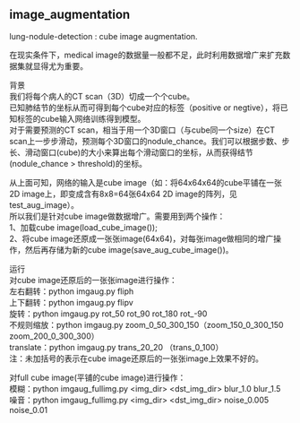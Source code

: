 ## image_augmentation
lung-nodule-detection : cube image augmentation.

在现实条件下，medical image的数据量一般都不足，此时利用数据增广来扩充数据集就显得尤为重要。

背景 <br>
我们将每个病人的CT scan（3D）切成一个个cube。 <br>
已知肺结节的坐标从而可得到每个cube对应的标签（positive or negtive），将已知标签的cube输入网络训练得到模型。 <br>
对于需要预测的CT scan，相当于用一个3D窗口（与cube同一个size）在CT scan上一步步滑动，预测每个3D窗口的nodule_chance。我们可以根据步数、步长、滑动窗口(cube)的大小来算出每个滑动窗口的坐标，从而获得结节(nodule_chance > threshold)的坐标。 

从上面可知，网络的输入是cube image（如：将64x64x64的cube平铺在一张2D image上，即变成含有8x8=64张64x64 2D image的阵列，见test_aug_image）。 <br>
所以我们是针对cube image做数据增广。需要用到两个操作： <br>
1、加载cube image(load_cube_image()); <br>
2、将cube image还原成一张张image(64x64)，对每张image做相同的增广操作，然后再存储为新的cube image(save_aug_cube_image())。

运行<br>
对cube image还原后的一张张image进行操作：<br>
左右翻转：python imgaug.py fliph <br>
上下翻转：python imgaug.py flipv <br>
旋转：python imgaug.py rot_50 rot_90 rot_180 rot_-90 <br>
不规则缩放：python imgaug.py zoom_0_50_300_150（zoom_150_0_300_150 zoom_200_0_300_300）<br>
translate：python imgaug.py trans_20_20 （trans_0_100）<br>
注：未加括号的表示在cube image还原后的一张张image上效果不好的。

对full cube image(平铺的cube image)进行操作：<br>
模糊：python imgaug_fullimg.py <img_dir> <dst_img_dir> blur_1.0 blur_1.5 <br>
噪音：python imgaug_fullimg.py <img_dir> <dst_img_dir> noise_0.005 noise_0.01 <br>
